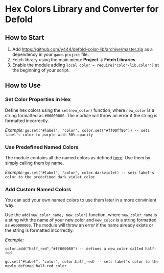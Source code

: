 # Hex Colors Library and Converter for Defold

## How to Start
1. Add https://github.com/y444/defold-color-lib/archive/master.zip as a dependency in your `game.project` file.
2. Fetch library using the main menu: **Project -> Fetch Libraries**.
3. Enable the module adding `local color = require("color-lib.color")` at the beginning of your script.

## How to Use

### Set Color Properties in Hex
Define hex colors using the `set(new_color)` function, where `new_color` is a string formatted as `#00000000`. The module will throw an error if the string is formatted incorrectly.

*Example:* `go.set("#label", "color", color.set("#ff00ff80")) -- sets label's color to purple with 50% opacity`


### Use Predefined Named Colors
The module contains all the named colors as defined [here](https://www.w3schools.com/colors/colors_names.asp). Use them by simply calling them by name.

*Example:* `go.set("#label", "color", color.darkviolet) -- sets label's color to the predefined dark violet color`


### Add Custom Named Colors
You can add your own named colors to use them later in a more convinient way.

Use the `add(new_color_name, new_color)` function, where `new_color_name` is a sting with the name of your new color and `new_color` is a string formatted as `#00000000`. The module will throw an error if the name already exists or the string is formatted incorrectly.

*Example:*

`color.add("half_red","#ff000080") -- defines a new color called half-red`

`go.set("#label", "color", color.half_red) -- sets label's color to the newly defined half-red color`
